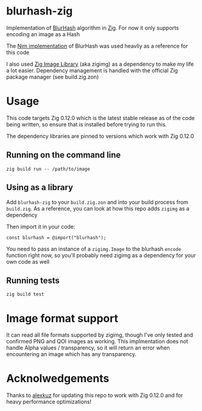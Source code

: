 # blurhash-zig
Implementation of [BlurHash](https://github.com/woltapp/blurhash) algorithm in [Zig](https://ziglang.org/). For now it only supports encoding an image as a Hash

The [Nim implementation](https://github.com/SolitudeSF/blurhash) of BlurHash was used heavliy as a reference for this code

I also used [Zig Image Library](https://github.com/zigimg/zigimg) (aka zigimg) as a dependency to make my life a lot easier. Dependency management is handled with the official Zig package manager (see build.zig.zon)

# Usage
This code targets Zig 0.12.0 which is the latest stable release as of the code being written, so ensure that is installed before trying to run this.

The dependency libraries are pinned to versions which work with Zig 0.12.0

## Running on the command line
```
zig build run -- /path/to/image
```

## Using as a library
Add `blurhash-zig` to your `build.zig.zon` and into your build process from `build.zig`. As a reference, you can look at how this repo adds `zigimg` as a dependency

Then import it in your code:
```zig
const blurhash = @import("blurhash");
```

You need to pass an instance of a `zigimg.Image` to the blurhash `encode` function right now, so you'll probably need zigimg as a dependency for your own code as well

## Running tests
```
zig build test
```

# Image format support
It can read all file formats supported by zigimg, though I've only tested and confirmed PNG and QOI images as working. This implmentation does not handle Alpha values / transparency, so it will return an error when encountering an image which has any transparency. 

# Acknolwedgements
Thanks to [alexkuz](https://github.com/alexkuz) for updating this repo to work with Zig 0.12.0 and for heavy performance optimizations!